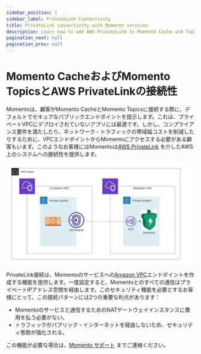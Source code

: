 ```yaml
---
sidebar_position: 1
sidebar_label: PrivateLink Connectivity
title: PrivateLink connectivity with Momento services
description: Learn how to add AWS PrivateLink to Momento Cache and Topics services.
pagination_next: null
pagination_prev: null
---
```


# Momento CacheおよびMomento TopicsとAWS PrivateLinkの接続性
Momentoは、顧客がMomento CacheとMomento Topicsに接続する際に、デフォルトでセキュアなパブリックエンドポイントを提示します。これは、プライベートVPCにデプロイされていないアプリには最適です。しかし、コンプライアンス要件を満たしたり、ネットワーク・トラフィックの帯域幅コストを削減したりするために、VPCエンドポイントからMomentoにアクセスする必要がある顧客もいます。このようなお客様にはMomentoは[AWS PrivateLink](https://aws.amazon.com/privatelink/) を介したAWS上のシステムへの接続性を提供します。

![PrivateLink Diagram](/img/vpc-diagram.jpeg)

PrivateLink接続は、Momentoのサービスへの[Amazon VPC](https://docs.aws.amazon.com/vpc/latest/userguide/what-is-amazon-vpc.html)エンドポイントを作成する機能を提供します。一度設定すると、Momentoとのすべての通信はプライベートIPアドレス空間を経由します。このセキュリティ機能を必要とするお客様にとって、この接続パターンには2つの重要な利点があります：
* Momentoのサービスと通信するためのNATゲートウェイインスタンスに費用を払う必要がない。
* トラフィックがパブリック・インターネットを経由しないため、セキュリティ態勢が強化される。

この機能が必要な場合は、[Momento サポート](mailto:support@momentohq.com?subject=PrivateLink) までご連絡ください。